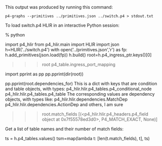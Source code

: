 This output was produced by running this command:

    p4-graphs --primitives ../primitives.json ../switch.p4 > stdout.txt


To load switch.p4 HLIR in an interactive Python session:

% python

import p4_hlir
from p4_hlir.main import HLIR
import json
h=HLIR('../switch.p4')
with open('../primitives.json','r') as fp:
    h.add_primitives(json.load(fp))
h.build()
root=h.p4_ingress_ptr.keys()[0]

>>> root
p4_table.ingress_port_mapping

import pprint as pp
pp.pprint(dir(root))

pp.pprint(root.dependencies_for)
This is a dict with keys that are condition and table objects, with types:
    p4_hlir.hlir.p4_tables.p4_conditional_node
    p4_hlir.hlir.p4_tables.p4_table
The corresponding values are dependency objects, with types like:
    p4_hlir.hlir.dependencies.MatchDep
    p4_hlir.hlir.dependencies.ActionDep
    and others, I am sure

>>> root.match_fields
[(<p4_hlir.hlir.p4_headers.p4_field object at 0x7f55578ed3d0>, P4_MATCH_EXACT, None)]

Get a list of table names and their number of match fields:

ts = h.p4_tables.values()
tsm=map(lambda t: [len(t.match_fields), t], ts)
